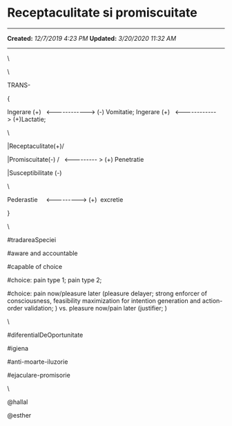 Receptaculitate si promiscuitate
================================

  -------------- ----------------------
  **Created:**   *12/7/2019 4:23 PM*
  **Updated:**   *3/20/2020 11:32 AM*
  -------------- ----------------------

\

\

TRANS-

{

Ingerare (+)   \<------------\> (-) Vomitatie; Ingerare (+)  
\<------------\> (+)Lactatie;

\

\|Receptaculitate(+)/ 

\|Promiscuitate(-) /   \<--------- \> (+) Penetratie

\|Susceptibilitate (-) 

\

Pederastie     \<---------\> (+)  excretie 

}

\

\#tradareaSpeciei

\#aware and accountable

\#capable of choice

\#choice: pain type 1; pain type 2;

\#choice: pain now/pleasure later (pleasure delayer; strong enforcer of
consciousness, feasibility maximization for intention generation and
action-order validation; ) vs. pleasure now/pain later (justifier; )

\

\#diferentialDeOportunitate

\#igiena

\#anti-moarte-iluzorie

\#ejaculare-promisorie

\

\@hallal

\@esther

 
